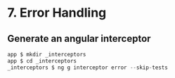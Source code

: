 # 7. Error Handling

## Generate an angular interceptor
```s
app $ mkdir _interceptors
app $ cd _interceptors
_interceptors $ ng g interceptor error --skip-tests
```
